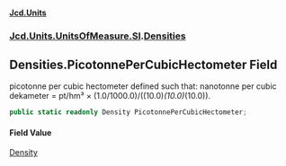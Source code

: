 #### [Jcd.Units](index.md 'index')
### [Jcd.Units.UnitsOfMeasure.SI](Jcd.Units.UnitsOfMeasure.SI.md 'Jcd.Units.UnitsOfMeasure.SI').[Densities](Densities.md 'Jcd.Units.UnitsOfMeasure.SI.Densities')

## Densities.PicotonnePerCubicHectometer Field

picotonne per cubic hectometer defined such that: nanotonne per cubic dekameter = pt/hm³ × (1.0/1000.0)/((10.0)*(10.0)*(10.0)).

```csharp
public static readonly Density PicotonnePerCubicHectometer;
```

#### Field Value
[Density](Density.md 'Jcd.Units.UnitTypes.Density')